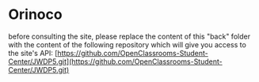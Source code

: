 # Orinoco #

before consulting the site, please replace the content of this "back" folder with the content of the following repository which will give you access to the site's API:
[https://github.com/OpenClassrooms-Student-Center/JWDP5.git](https://github.com/OpenClassrooms-Student-Center/JWDP5.git)